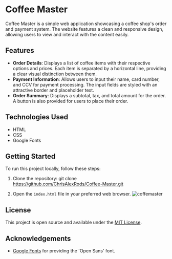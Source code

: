 # Coffee Master

Coffee Master is a simple web application showcasing a coffee shop's order and payment system. The website features a clean and responsive design, allowing users to view and interact with the content easily.

## Features

- **Order Details**: Displays a list of coffee items with their respective options and prices. Each item is separated by a horizontal line, providing a clear visual distinction between them.
- **Payment Information**: Allows users to input their name, card number, and CCV for payment processing. The input fields are styled with an attractive border and placeholder text.
- **Order Summary**: Displays a subtotal, tax, and total amount for the order. A button is also provided for users to place their order.

## Technologies Used

- HTML
- CSS
- Google Fonts

## Getting Started

To run this project locally, follow these steps:

1. Clone the repository:
git clone https://github.com/ChrisAlexRods/Coffee-Master.git

2. Open the `index.html` file in your preferred web browser.
![coffemaster](https://user-images.githubusercontent.com/105233007/229932470-5bc9d2b0-2821-4797-b803-5026bfb9870a.PNG)


## License

This project is open source and available under the [MIT License](LICENSE).

## Acknowledgements

- [Google Fonts](https://fonts.google.com/) for providing the 'Open Sans' font.
